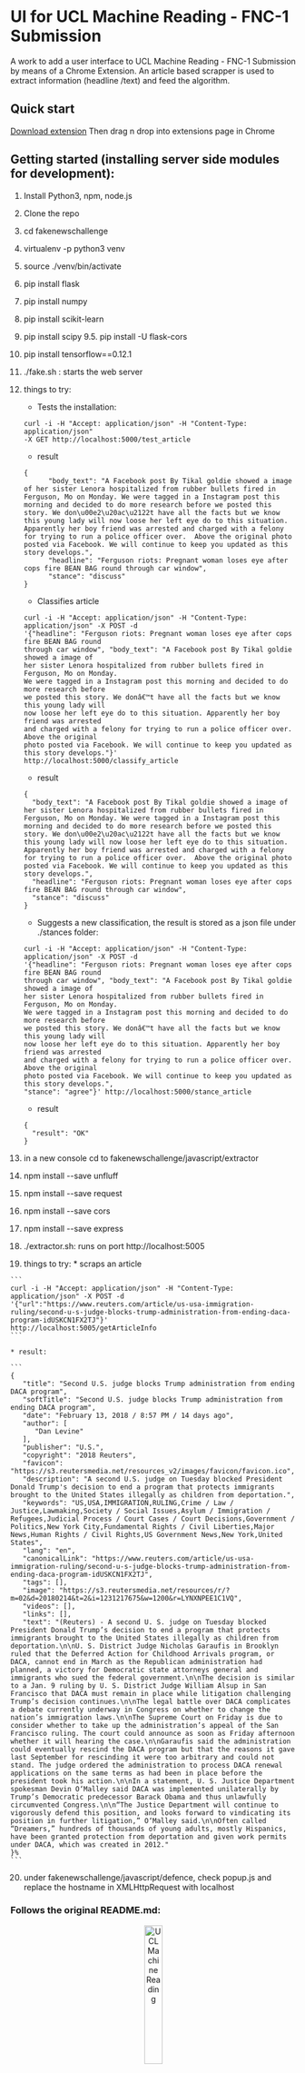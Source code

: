 # UI for UCL Machine Reading - FNC-1 Submission

A work to add a user interface to UCL Machine Reading - FNC-1 Submission
by means of a Chrome Extension. An article based scrapper is used to 
extract information (headline /text) and feed the algorithm.

## Quick start

<a href="https://github.com/antalakas/fakenewschallenge/tree/master/javascript/defence.crx" target="_blank">Download extension</a>
Then drag n drop into extensions page in Chrome


## Getting started (installing server side modules for development):
1. Install Python3, npm, node.js
2. Clone the repo
3. cd fakenewschallenge
4. virtualenv -p python3 venv
5. source ./venv/bin/activate
6. pip install flask
7. pip install numpy
8. pip install scikit-learn
9. pip install scipy
9.5. pip install -U flask-cors
10. pip install tensorflow==0.12.1
11. ./fake.sh : starts the web server
12. things to try:

    * Tests the installation:
    
    ```
    curl -i -H "Accept: application/json" -H "Content-Type: application/json" 
    -X GET http://localhost:5000/test_article
    ```
    
    * result
    
    ```
    {
          "body_text": "A Facebook post By Tikal goldie showed a image of her sister Lenora hospitalized from rubber bullets fired in Ferguson, Mo on Monday. We were tagged in a Instagram post this morning and decided to do more research before we posted this story. We don\u00e2\u20ac\u2122t have all the facts but we know this young lady will now loose her left eye do to this situation. Apparently her boy friend was arrested and charged with a felony for trying to run a police officer over.  Above the original photo posted via Facebook. We will continue to keep you updated as this story develops.",
          "headline": "Ferguson riots: Pregnant woman loses eye after cops fire BEAN BAG round through car window",
          "stance": "discuss"
    }
    ```
    
    * Classifies article
    
    ```
    curl -i -H "Accept: application/json" -H "Content-Type: application/json" -X POST -d 
    '{"headline": "Ferguson riots: Pregnant woman loses eye after cops fire BEAN BAG round 
    through car window", "body_text": "A Facebook post By Tikal goldie showed a image of 
    her sister Lenora hospitalized from rubber bullets fired in Ferguson, Mo on Monday. 
    We were tagged in a Instagram post this morning and decided to do more research before 
    we posted this story. We donâ€™t have all the facts but we know this young lady will 
    now loose her left eye do to this situation. Apparently her boy friend was arrested 
    and charged with a felony for trying to run a police officer over.  Above the original 
    photo posted via Facebook. We will continue to keep you updated as this story develops."}' 
    http://localhost:5000/classify_article
    ```
    
    * result
    
    ```
    {
      "body_text": "A Facebook post By Tikal goldie showed a image of her sister Lenora hospitalized from rubber bullets fired in Ferguson, Mo on Monday. We were tagged in a Instagram post this morning and decided to do more research before we posted this story. We don\u00e2\u20ac\u2122t have all the facts but we know this young lady will now loose her left eye do to this situation. Apparently her boy friend was arrested and charged with a felony for trying to run a police officer over.  Above the original photo posted via Facebook. We will continue to keep you updated as this story develops.",
      "headline": "Ferguson riots: Pregnant woman loses eye after cops fire BEAN BAG round through car window",
      "stance": "discuss"
    }
    ```
    
    * Suggests a new classification, the result is stored as a json file under ./stances folder:
    
    ```
    curl -i -H "Accept: application/json" -H "Content-Type: application/json" -X POST -d 
    '{"headline": "Ferguson riots: Pregnant woman loses eye after cops fire BEAN BAG round 
    through car window", "body_text": "A Facebook post By Tikal goldie showed a image of 
    her sister Lenora hospitalized from rubber bullets fired in Ferguson, Mo on Monday. 
    We were tagged in a Instagram post this morning and decided to do more research before 
    we posted this story. We donâ€™t have all the facts but we know this young lady will 
    now loose her left eye do to this situation. Apparently her boy friend was arrested 
    and charged with a felony for trying to run a police officer over.  Above the original 
    photo posted via Facebook. We will continue to keep you updated as this story develops.", 
    "stance": "agree"}' http://localhost:5000/stance_article
    ```
 
     * result
     
    ```
    {
      "result": "OK"
    }
    ```
    
 13. in a new console cd to fakenewschallenge/javascript/extractor
 14. npm install --save unfluff
 15. npm install --save request
 16. npm install --save cors
 17. npm install --save express
 18. ./extractor.sh: runs on port http://localhost:5005
 19. things to try:
    * scraps an article
    
    ```
    curl -i -H "Accept: application/json" -H "Content-Type: application/json" -X POST -d 
    '{"url":"https://www.reuters.com/article/us-usa-immigration-ruling/second-u-s-judge-blocks-trump-administration-from-ending-daca-program-idUSKCN1FX2TJ"}' 
    http://localhost:5005/getArticleInfo
    ```
    
    * result:
    
    ```
    {
       "title": "Second U.S. judge blocks Trump administration from ending DACA program",
       "softTitle": "Second U.S. judge blocks Trump administration from ending DACA program",
       "date": "February 13, 2018 / 8:57 PM / 14 days ago",
       "author": [
          "Dan Levine"
       ],
       "publisher": "U.S.",
       "copyright": "2018 Reuters",
       "favicon": "https://s3.reutersmedia.net/resources_v2/images/favicon/favicon.ico",
       "description": "A second U.S. judge on Tuesday blocked President Donald Trump's decision to end a program that protects immigrants brought to the United States illegally as children from deportation.",
       "keywords": "US,USA,IMMIGRATION,RULING,Crime / Law / Justice,Lawmaking,Society / Social Issues,Asylum / Immigration / Refugees,Judicial Process / Court Cases / Court Decisions,Government / Politics,New York City,Fundamental Rights / Civil Liberties,Major News,Human Rights / Civil Rights,US Government News,New York,United States",
       "lang": "en",
       "canonicalLink": "https://www.reuters.com/article/us-usa-immigration-ruling/second-u-s-judge-blocks-trump-administration-from-ending-daca-program-idUSKCN1FX2TJ",
       "tags": [],
       "image": "https://s3.reutersmedia.net/resources/r/?m=02&d=20180214&t=2&i=1231217675&w=1200&r=LYNXNPEE1C1VQ",
       "videos": [],
       "links": [],
       "text": "(Reuters) - A second U. S. judge on Tuesday blocked President Donald Trump’s decision to end a program that protects immigrants brought to the United States illegally as children from deportation.\n\nU. S. District Judge Nicholas Garaufis in Brooklyn ruled that the Deferred Action for Childhood Arrivals program, or DACA, cannot end in March as the Republican administration had planned, a victory for Democratic state attorneys general and immigrants who sued the federal government.\n\nThe decision is similar to a Jan. 9 ruling by U. S. District Judge William Alsup in San Francisco that DACA must remain in place while litigation challenging Trump’s decision continues.\n\nThe legal battle over DACA complicates a debate currently underway in Congress on whether to change the nation’s immigration laws.\n\nThe Supreme Court on Friday is due to consider whether to take up the administration’s appeal of the San Francisco ruling. The court could announce as soon as Friday afternoon whether it will hearing the case.\n\nGaraufis said the administration could eventually rescind the DACA program but that the reasons it gave last September for rescinding it were too arbitrary and could not stand. The judge ordered the administration to process DACA renewal applications on the same terms as had been in place before the president took his action.\n\nIn a statement, U. S. Justice Department spokesman Devin O‘Malley said DACA was implemented unilaterally by Trump’s Democratic predecessor Barack Obama and thus unlawfully circumvented Congress.\n\n“The Justice Department will continue to vigorously defend this position, and looks forward to vindicating its position in further litigation,” O‘Malley said.\n\nOften called “Dreamers,” hundreds of thousands of young adults, mostly Hispanics, have been granted protection from deportation and given work permits under DACA, which was created in 2012."
    }%
    ```
    
20. under fakenewschallenge/javascript/defence, check popup.js and replace the hostname in XMLHttpRequest with localhost



### Follows the original README.md:





<p align="center">
<img src="https://github.com/uclmr/fakenewschallenge/blob/master/images/uclmr_logo.png" alt="UCL Machine Reading" width="25%"/>
</p>

# UCL Machine Reading - FNC-1 Submission

The stance detection model submitted by the [UCL Machine Reading](http://mr.cs.ucl.ac.uk/)
group (UCLMR) for stage number 1 of the [Fake News Challenge](http://www.fakenewschallenge.org/)
(FNC-1) is a single, end-to-end system consisting of lexical as well as
similarity features fed through a multi-layer perceptron (MLP) with one
hidden layer.

Although relatively simple in nature, the model performs on par with
more elaborate, ensemble-based systems of other teams.

The features extracted from the headline and article body pairs consist
of three overarching elements only:

* A bag-of-words term frequency (BoW-TF) vector of the headline
* A BoW-TF vector of the body
* The cosine similarity of term frequency-inverse document frequency
(TF-IDF) vectors of the headline and body

A schematic overview of the setup is provided below. Further detailed
information can be found in a [short paper](http://arxiv.org/abs/1707.03264)
on arXiv and the [model description](https://github.com/uclmr/fakenewschallenge/blob/master/description/uclmr_model_description.pdf)
submitted as part of FNC-1.

<br>
<br>
<p align="center">
<img src="https://github.com/uclmr/fakenewschallenge/blob/master/images/uclmr_model.jpeg" alt="Schematic diagram of UCLMR's model" width="80%"/>
</p>


## Reproducibility

This repository contains the files necessary to reproduce UCLMR's
submission.

Rather than providing seed values and requiring the model to be
retrained, the repository contains relevant scripts and the TensorFlow
model trained as part of the submission.

The submission can easily be reproduced by loading this model using the
`pred.py` script to make the predictions on the relevant test set.

Alternatively, as suggested by the organizers of the competition, the
validity of the submission can be checked by also using the `pred.py`
script to train the model with different seeds and evaluating the
mean performance of the system.

## Getting started

To get started, simply download the files in this repository to a local
directory.

### Prerequisites

The model was developed, trained and tested using the
following:

```
Python==3.5.2
NumPy==1.11.3
scikit-learn==0.18.1
TensorFlow==0.12.1
```

Please note that compatibility of the saved model with newer versions
of `TensorFlow` has not been checked. Accordingly, please use the
`TensorFlow` version listed above.

### Installing

Other than ensuring the dependencies are in place, no separate
installation is required.

Simply execute the `pred.py` file once the repository has been
saved locally.

## Reproducing the submission

The `pred.py` script can be run in two different modes: 'load' or 'train'.
Upon running the `pred.py` file, the user is requested to input
the desired mode.

Execution of the `pred.py` file in 'load' mode entails the
following:

* The train set will be loaded from `train_stances.csv` and
`train_bodies.csv` using the corresponding `FNCData` class defined in
`util.py`.
* The test set will be loaded from `test_stances_unlabeled.csv` and
`train_bodies.csv` using the same `FNCData` class. Please note that
`test_stances_unlabeled.csv` corresponds to the second, amended release
of the file.
* The train and test sets are then respectively processed by the
`pipeline_train` and `pipeline_test` functions defined in `util.py`.
* The `TensorFlow` model saved in the `model` directory is then loaded
in place of the model definition in `pred.py`. The associated
`load_model` function can be found in `util.py`.
* The model is then used to predict the labels on the processed test
set.
* The predictions are then saved in a `predictions_test.csv` file in the
top level of the local directory. The corresponding `save_predictions`
function is defined in `util.py`. The predictions made are equivalent to
those submitted during the competition.

Execution of the `pred.py` file in 'train' mode encompasses steps
identical to those outlined above with the exception of the model being
trained as opposed to loaded from file. In this case, the predictions
will obviously not be identical to those submitted during the
competition.

The file name for the predictions can be changed in section '# Set file
names' at the top of `pred.py`, if required.

Please note that the predictions are saved in chronological order with
respect to the `test_stances_unlabeled.csv` file, however, only the
predictions are saved and not combined with the `Headline` and `Body ID`
fields of the source file.

## Team members

* [Benjamin Riedel](https://www.linkedin.com/in/benjaminriedel/) - Full implementation
* [Isabelle Augenstein](http://isabelleaugenstein.github.io/) - Advice
* [George Spithourakis](http://geospith.github.io/) - Advice
* [Sebastian Riedel](http://www.riedelcastro.org/) - Academic supervision

## Citation

If you use this work in your research, please cite the [short paper](http://arxiv.org/abs/1707.03264)
on arXiv using the following BibTeX entry.

```
@article{riedel2017fnc,
    author = {Benjamin Riedel and Isabelle Augenstein and George Spithourakis and Sebastian Riedel},
    title = {A simple but tough-to-beat baseline for the {F}ake {N}ews {C}hallenge stance detection task},
    journal = {CoRR},
    volume = {abs/1707.03264},
    year = {2017},
    url = {http://arxiv.org/abs/1707.03264}
}
```

## License

This project is licensed under the Apache 2.0 License. Please see the
`LICENSE.txt` file for details.

## Acknowledgements

* Richard Davis and Chris Proctor at the Graduate School of Education
at Stanford University for [the description of their development
efforts for FNC-1](https://web.stanford.edu/class/cs224n/reports/2761239.pdf).
The model presented here is based on their setup.
* Florian Mai at the Department of Computer Science at
Christian-Albrechts Universtität zu Kiel for insightful and constructive
discussions during model development.
* Anna Seg of FNC-1 team 'annaseg' for her suggestions on how to split
the training data for more realistic model evaluation.


